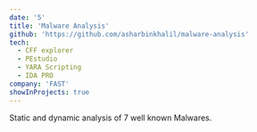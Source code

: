 ```yaml
---
date: '5'
title: 'Malware Analysis'
github: 'https://github.com/asharbinkhalil/malware-analysis'
tech:
  - CFF explorer
  - PEstudio
  - YARA Scripting
  - IDA PRO
company: 'FAST'
showInProjects: true
---
```


Static and dynamic analysis of 7 well known Malwares.
